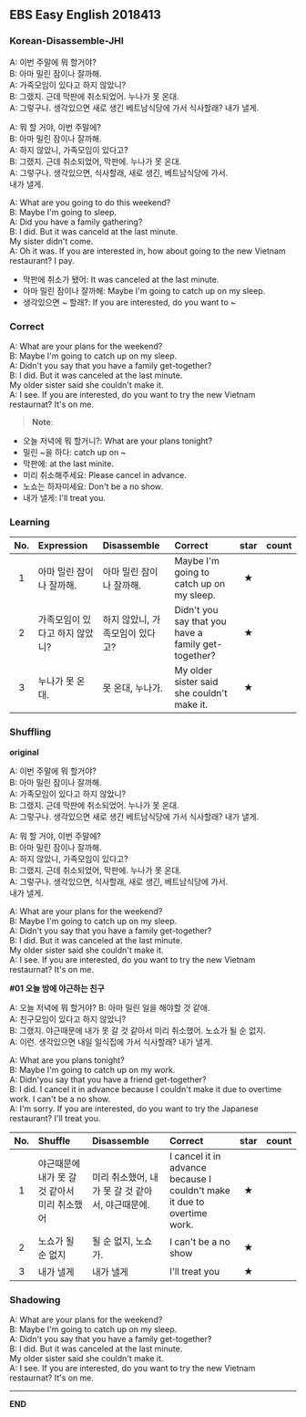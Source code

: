 ## EBS Easy English 2018413

### Korean-Disassemble-JHI

A: 이번 주말에 뭐 할거야?   
B: 아마 밀린 잠이나 잘까해.    
A: 가족모임이 있다고 하지 않았니?  
B: 그랬지. 근데 막판에 취소되었어. 누나가 못 온대.     
A: 그렇구나. 생각있으면 새로 생긴 베트남식당에 가서 식사할래?
  내가 낼게.

A: 뭐 할 거야, 이번 주말에?   
B: 아마 밀린 잠이나 잘까해.        
A: 하지 않았니, 가족모임이 있다고?   
B: 그랬지. 근데 취소되었어, 막판에. 누나가 못 온대.     
A: 그렇구나. 생각있으면, 식사할래, 새로 생긴, 베트남식당에 가서.  
    내가 낼게.

A: What are you going to do this weekend?   
B: Maybe I'm going to sleep.     
A: Did you have a family gathering?   
B: I did. But it was canceld at the last minute.  
   My sister didn't come.     
A: Oh it was. If you are interested in, how about going to the new Vietnam restaurant? I pay.

+ 막판에 취소가 됐어: It was canceled at the last minute.
+ 아마 밀린 잠이나 잘까해: Maybe I'm going to catch up on my sleep.
+ 생각있으면 ~ 할래?: If you are interested, do you want to ~   



### Correct

A: What are your plans for the weekend?    
B: Maybe I'm going to catch up on my sleep.      
A: Didn't you say that you have a family get-together?     
B: I did. But it was canceled at the last minute.  
   My older sister said she couldn't make it.      
A: I see. If you are interested, do you want to try the new Vietnam restaurnat? It's on me.   


> **Note**:
+ 오늘 저녁에 뭐 할거니?: What are your plans tonight?
+ 밀린 ~을 하다: catch up on ~
+ 막판에: at the last minite.
+ 미리 취소해주세요: Please cancel in advance.
+ 노쇼는 하자미세요: Don't be a no show.
+ 내가 낼게: I'll treat you.



### Learning

| No. | Expression | Disassemble | Correct | star | count |
| :---: | :--- | :--- | :--- | :---: | :---: |
| 1 | 아마 밀린 잠이나 잘까해. | 아마 밀린 잠이나 잘까해. | Maybe I'm going to catch up on my sleep. | ★ |  |
| 2 | 가족모임이 있다고 하지 않았니? | 하지 않았니, 가족모임이 있다고? | Didn't you say that you have a family get-together? | ★ |  |
| 3 | 누나가 못 온대. | 못 온대, 누나가. | My older sister said she couldn't make it. | ★ |  |



### Shuffling

**original**

A: 이번 주말에 뭐 할거야?   
B: 아마 밀린 잠이나 잘까해.    
A: 가족모임이 있다고 하지 않았니?  
B: 그랬지. 근데 막판에 취소되었어. 누나가 못 온대.     
A: 그렇구나. 생각있으면 새로 생긴 베트남식당에 가서 식사할래?
  내가 낼게.

A: 뭐 할 거야, 이번 주말에?   
B: 아마 밀린 잠이나 잘까해.        
A: 하지 않았니, 가족모임이 있다고?   
B: 그랬지. 근데 취소되었어, 막판에. 누나가 못 온대.     
A: 그렇구나. 생각있으면, 식사할래, 새로 생긴, 베트남식당에 가서.  
    내가 낼게.

A: What are your plans for the weekend?    
B: Maybe I'm going to catch up on my sleep.      
A: Didn't you say that you have a family get-together?     
B: I did. But it was canceled at the last minute.  
  My older sister said she couldn't make it.      
A: I see. If you are interested, do you want to try the new Vietnam restaurnat? It's on me.     

**#01 오늘 밤에 야근하는 친구**  

A: 오늘 저녁에 뭐 할거야?
B: 아마 밀린 일을 해야할 것 같애.  
A: 친구모임이 있다고 하지 않았니?    
B: 그랬지. 야근때문에 내가 못 갈 것 같아서 미리 취소했어. 노쇼가 될 순 없지.  
A: 이런. 생각있으면 내일 일식집에 가서 식사할래? 내가 낼게.


A: What are you plans tonight?  
B: Maybe I'm going to catch up on my work.   
A: Didn'you say that you have a friend get-together?  
B: I did. I cancel it in advance because I couldn't make it due to overtime work. I can't be a no show.  
A: I'm sorry. If you are interested, do you want to try the Japanese restaurant? I'll treat you.     



| No. | Shuffle | Disassemble | Correct | star | count |
| :---: | :--- | :--- | :--- | :---: | :---: |
| 1 | 야근때문에 내가 못 갈 것 같아서 미리 취소했어 | 미리 취소했어, 내가 못 갈 것 같아서, 야근때문에. |  I cancel it in advance because I couldn't make it due to overtime work. | ★ | |
| 2 | 노쇼가 될 순 없지 |될 순 없지, 노쇼가. |  I can't be a no show | ★ | |
| 3 |내가 낼게 | 내가 낼게 | I'll treat you | ★ | |


### Shadowing

A: What are your plans for the weekend?    
B: Maybe I'm going to catch up on my sleep.      
A: Didn't you say that you have a family get-together?     
B: I did. But it was canceled at the last minute.  
  My older sister said she couldn't make it.      
A: I see. If you are interested, do you want to try the new Vietnam restaurnat? It's on me.  


---

**END**
